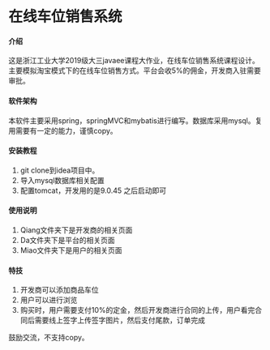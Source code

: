 # 在线车位销售系统

#### 介绍
这是浙江工业大学2019级大三javaee课程大作业，在线车位销售系统课程设计。主要模拟淘宝模式下的在线车位销售方式。平台会收5%的佣金，开发商入驻需要审批。

#### 软件架构
本软件主要采用spring，springMVC和mybatis进行编写。数据库采用mysql。复用需要有一定的能力，谨慎copy。

#### 安装教程

1.  git clone到idea项目中。
2.  导入mysql数据库相关配置
3.  配置tomcat，开发用的是9.0.45
之后启动即可

#### 使用说明

1.  Qiang文件夹下是开发商的相关页面
2.  Da文件夹下是平台的相关页面
3.  Miao文件夹下是用户的相关页面


#### 特技

1.  开发商可以添加商品车位
2.  用户可以进行浏览
3.  购买时，用户需要支付10%的定金，然后开发商进行合同的上传，用户看完合同后需要线上签字上传签字图片，然后支付尾款，订单完成

鼓励交流，不支持copy。
